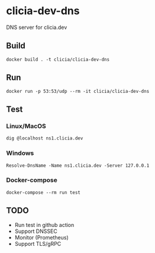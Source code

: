 # clicia-dev-dns
DNS server for clicia.dev

## Build

```
docker build . -t clicia/clicia-dev-dns
```

## Run
```
docker run -p 53:53/udp --rm -it clicia/clicia-dev-dns
```

## Test
### Linux/MacOS
```
dig @localhost ns1.clicia.dev
```

### Windows
```
Resolve-DnsName -Name ns1.clicia.dev -Server 127.0.0.1
```

### Docker-compose
```
docker-compose --rm run test
```

## TODO
* Run test in github action
* Support DNSSEC
* Monitor (Prometheus)
* Support TLS/gRPC
